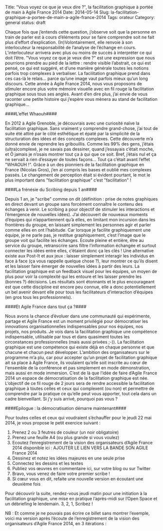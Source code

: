 Title: "Vous voyez ce que je veux dire ?", la facilitation graphique à portée de main à Agile France 2014
Date: 2014-05-14
Slug: la-facilitation-graphique-a-portee-de-main-a-agile-france-2014
Tags: orateur
Category: general
status: draft


Chaque fois que j’entends cette question, j’observe soit que la personne en train de parler est à cours d’éléments pour se faire comprendre soit ne fait plus d’effort d’explication. (In)Volontairement, elle renvoie à son interlocuteur la responsabilité de l’analyse de l’échange en cours. L’interlocuteur arrivera avec plus ou moins de succès à interpréter ce qui doit l’être. 
"Vous voyez ce que je veux dire ?" est une expression que nous pourrions prendre au pied de la lettre : rendre visible l’abstrait, ce qui est pensé, ce qui est suggéré, et d’une manière générale toutes les notions parfois trop complexes à verbaliser. La facilitation graphique prend dans ces cas-là le relais... parce qu’une image vaut parfois mieux qu’un long discours. 
Cette année à Agile France 2014, nous vous proposons de stimuler encore plus votre mémoire visuelle avec en fil rouge la facilitation graphique sous tous ses angles. 
Avant d’en dire plus, j’ai envie de vous raconter une petite histoire qui j’espère vous mènera au stand de facilitation graphique...

####L’effet Whaouh####

En 2012 à Agile Grenoble, je découvrais avec une curiosité naïve la facilitation graphique. Sans vraiment y comprendre grand-chose, j’ai tout de suite été attiré par le côté esthétique et épaté par la simplicité de la structuration des idées et des concepts complexes. Cette découverte m’a donné envie de reprendre les gribouillis. Comme les 99% des gens, j’étais (ultra)complexé, je ne savais pas dessiner, quand j’essayais c’était moche, et Ô jamais je n’osais montrer tout ça à qui que ce soit. Bref, j’étais nul et ça ne servait à rien d’essayer de toutes façons...
Tout ça c’était avant l’effet "WHAOUH !". Grâce à un des pionniers de la facilitation graphique en France (Nicolas Gros), j’en ai compris les bases et oublié mes complexes passés. Le changement de perception était si évident pourtant, le mot le plus important dans "facilitation graphique" c’est "facilitation" ! 

####La frénésie du Scribing depuis 1 an####

Depuis 1 an, je "scribe" comme on dit (définition : prise de notes graphiques en direct devant un groupe sans forcément connaître le contenu des échanges à venir. Le scribing a pour objectif de stimuler les interactions et l’émergence de nouvelles idées). J’ai découvert de nouveaux moments d’équipes qui n’appartiennent qu’à elles, en limitant mon incursion dans les frontières du groupe, en laissant simplement les personnes agir et parler comme elles en ont l’habitude. Car lorsque je facilite graphiquement une équipe, je ne parle pas, je restitue graphiquement, c’est l’image que le groupe voit qui facilite les échanges. 
Ecoute pleine et entière, être au service du groupe, retranscrire sans filtre l’information échangée et surtout connecter les idées entre elles, c’étaient donc ça les clés ! Une alternative existe aux Post-It et aux jeux : laisser simplement interagir les individus en face à face (ça vous rappelle quelque chose ?), leur montrer ce qu’ils disent et les laisser faire émerger de nouvelles idées à partir des leurs. 
La facilitation graphique est un feedback visuel pour les équipes, un moyen de plus pour voir la complexité qui les entoure et les laisser prendre les (bonnes ?) décisions. Les résultats sont étonnants et le plus encourageant est que cette discipline est encore peu connue, elle a donc potentiellement un bel avenir devant elle pour tous les facilitateurs d’interaction d’équipes (en gros tous les professionnels).

####Et Agile France dans tout ça ?####

Nous avons la chance d’évoluer dans une communauté qui expérimente, partage et Agile France est un moment privilégié pour démocratiser les innovations organisationnelles indispensables pour nos équipes, nos projets, nos produits. 
Je vois dans la facilitation graphique une compétence indispensable, utilisable par tous et dans quasiment toutes les circonstances professionnelles (mais aussi privées ;-)). La facilitation graphique est une compétence qui existe déjà en chaque personne et que chacune et chacun peut développer. 
L’ambition des organisateurs sur le programme m’a plu, car pour accepter qu’un projet de facilitation graphique ait sa place à Agile France, ils voulaient qu’elle soit inscrite au cœur de l'ensemble de la conférence et pas simplement en mode démonstration, mais aussi en mode immersion. C’est de là que l’idée de faire d’Agile France 2014 un espace de démocratisation de la facilitation graphique est née.
L’objectif de ce fil rouge de 2 jours sera de rendre accessible la facilitation graphique à toutes celles et ceux qui complexent (ou non) et permettre de comprendre par la pratique ce qu’elle peut vous apporter, tout cela dans un cadre bienveillant. 
Si j’y suis arrivé, pourquoi pas vous ? 

####Epilogue : la démocratisation démarre maintenant####

Pour toutes celles et ceux qui voudraient s’échauffer pour le jeudi 22 mai 2014, je vous propose le petit exercice suivant :

1. Prenez 2 ou 3 feutres de couleur (un noir obligatoire)
2. Prenez une feuille A4 (ou plus grande si vous voulez)
3. Ecoutez l’enregistrement de la vision des organisateurs d’Agile France 2014 disponible ici : AJOUTER LE LIEN VERS LA BANDE SON AGILE France 2014
4. Dessinez et notez les idées majeures en une seule prise
5. Connectez les dessins et les textes
6. Publiez vos œuvres en commentaire ici, sur votre blog ou sur Twitter
7. Bravo,  vous venez de faire votre premier scribe !
8. Si cœur vous en dit, refaite une nouvelle version en écoutant une deuxième fois

Pour découvrir la suite, rendez-vous jeudi matin pour une initiation à la facilitation graphique, une mise en pratique l’après-midi sur l’Open Space et un débriefing le lendemain. 
3, 2, 1, Scribez ! 

NB : Et comme je ne pouvais pas écrire ce billet sans montrer l’exemple, voici ma version après l’écoute de l’enregistrement de la vision des organisateurs d’Agile France 2014, en 3 itérations : 

